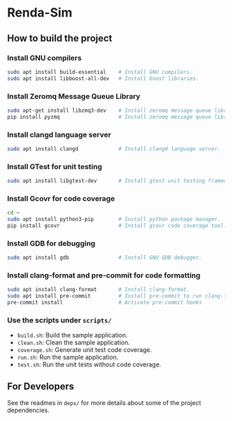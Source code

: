 # Renda-Sim

## How to build the project

### Install GNU compilers

``` bash
sudo apt install build-essential    # Install GNU compilers.
sudo apt install libboost-all-dev   # Install boost libraries.
```

### Install Zeromq Message Queue Library

``` bash
sudo apt-get install libzmq3-dev    # Install zeromq message queue library for engine
pip install pyzmq                   # Install zeromq message queue library for gui
```

### Install clangd language server

``` bash
sudo apt install clangd             # Install clangd language server.
```

### Install GTest for unit testing

``` bash
sudo apt install libgtest-dev       # Install gtest unit testing framework
```

### Install Gcovr for code coverage

``` bash
cd ~
sudo apt install python3-pip        # Install python package manager.
pip install gcovr                   # Install gcovr code coverage tool.
```

### Install GDB for debugging

``` bash
sudo apt install gdb                # Install GNU GDB debugger.
```

### Install clang-format and pre-commit for code formatting

``` bash
sudo apt install clang-format       # Install clang-format.
sudo apt install pre-commit         # Install pre-commit to run clang-format on commit.
pre-commit install                  # Activate pre-commit hooks
```

### Use the scripts under `scripts/`

- `build.sh`: Build the sample application.
- `clean.sh`: Clean the sample application.
- `coverage.sh`: Generate unit test code coverage.
- `run.sh`: Run the sample application.
- `test.sh`: Run the unit tests without code coverage.

## For Developers

See the readmes in `deps/` for more details about some of the project dependencies.